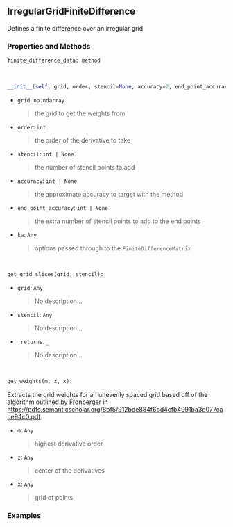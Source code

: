 ## <a id="McUtils.McUtils.Zachary.Taylor.FiniteDifferenceFunction.IrregularGridFiniteDifference">IrregularGridFiniteDifference</a>
Defines a finite difference over an irregular grid

### Properties and Methods
```python
finite_difference_data: method
```
<a id="McUtils.McUtils.Zachary.Taylor.FiniteDifferenceFunction.IrregularGridFiniteDifference.__init__" class="docs-object-method">&nbsp;</a>
```python
__init__(self, grid, order, stencil=None, accuracy=2, end_point_accuracy=2, **kw): 
```

- `grid`: `np.ndarray`
    >the grid to get the weights from
- `order`: `int`
    >the order of the derivative to take
- `stencil`: `int | None`
    >the number of stencil points to add
- `accuracy`: `int | None`
    >the approximate accuracy to target with the method
- `end_point_accuracy`: `int | None`
    >the extra number of stencil points to add to the end points
- `kw`: `Any`
    >options passed through to the `FiniteDifferenceMatrix`

<a id="McUtils.McUtils.Zachary.Taylor.FiniteDifferenceFunction.IrregularGridFiniteDifference.get_grid_slices" class="docs-object-method">&nbsp;</a>
```python
get_grid_slices(grid, stencil): 
```

- `grid`: `Any`
    >No description...
- `stencil`: `Any`
    >No description...
- `:returns`: `_`
    >No description...

<a id="McUtils.McUtils.Zachary.Taylor.FiniteDifferenceFunction.IrregularGridFiniteDifference.get_weights" class="docs-object-method">&nbsp;</a>
```python
get_weights(m, z, x): 
```
Extracts the grid weights for an unevenly spaced grid based off of the algorithm outlined by
        Fronberger in https://pdfs.semanticscholar.org/8bf5/912bde884f6bd4cfb4991ba3d077cace94c0.pdf
- `m`: `Any`
    >highest derivative order
- `z`: `Any`
    >center of the derivatives
- `X`: `Any`
    >grid of points

### Examples


